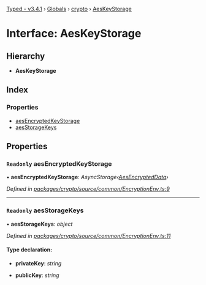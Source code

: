 [Typed - v3.4.1](../README.md) › [Globals](../globals.md) › [crypto](../modules/crypto.md) › [AesKeyStorage](crypto.aeskeystorage.md)

# Interface: AesKeyStorage

## Hierarchy

* **AesKeyStorage**

## Index

### Properties

* [aesEncryptedKeyStorage](crypto.aeskeystorage.md#readonly-aesencryptedkeystorage)
* [aesStorageKeys](crypto.aeskeystorage.md#readonly-aesstoragekeys)

## Properties

### `Readonly` aesEncryptedKeyStorage

• **aesEncryptedKeyStorage**: *AsyncStorage‹[AesEncryptedData](../modules/crypto.md#aesencrypteddata)›*

*Defined in [packages/crypto/source/common/EncryptionEnv.ts:9](https://github.com/TylorS/typed-prelude/blob/cf24d7c0/packages/crypto/source/common/EncryptionEnv.ts#L9)*

___

### `Readonly` aesStorageKeys

• **aesStorageKeys**: *object*

*Defined in [packages/crypto/source/common/EncryptionEnv.ts:11](https://github.com/TylorS/typed-prelude/blob/cf24d7c0/packages/crypto/source/common/EncryptionEnv.ts#L11)*

#### Type declaration:

* **privateKey**: *string*

* **publicKey**: *string*
